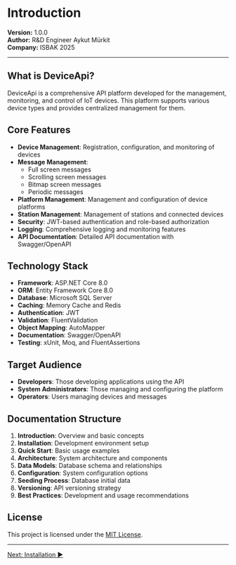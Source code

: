 # Introduction

**Version:** 1.0.0  
**Author:** R&D Engineer Aykut Mürkit  
**Company:** ISBAK 2025

---

## What is DeviceApi?

DeviceApi is a comprehensive API platform developed for the management, monitoring, and control of IoT devices. This platform supports various device types and provides centralized management for them.

## Core Features

- **Device Management**: Registration, configuration, and monitoring of devices
- **Message Management**: 
  - Full screen messages
  - Scrolling screen messages
  - Bitmap screen messages
  - Periodic messages
- **Platform Management**: Management and configuration of device platforms
- **Station Management**: Management of stations and connected devices
- **Security**: JWT-based authentication and role-based authorization
- **Logging**: Comprehensive logging and monitoring features
- **API Documentation**: Detailed API documentation with Swagger/OpenAPI

## Technology Stack

- **Framework**: ASP.NET Core 8.0
- **ORM**: Entity Framework Core 8.0
- **Database**: Microsoft SQL Server
- **Caching**: Memory Cache and Redis
- **Authentication**: JWT
- **Validation**: FluentValidation
- **Object Mapping**: AutoMapper
- **Documentation**: Swagger/OpenAPI
- **Testing**: xUnit, Moq, and FluentAssertions

## Target Audience

- **Developers**: Those developing applications using the API
- **System Administrators**: Those managing and configuring the platform
- **Operators**: Users managing devices and messages

## Documentation Structure

1. **Introduction**: Overview and basic concepts
2. **Installation**: Development environment setup
3. **Quick Start**: Basic usage examples
4. **Architecture**: System architecture and components
5. **Data Models**: Database schema and relationships
6. **Configuration**: System configuration options
7. **Seeding Process**: Database initial data
8. **Versioning**: API versioning strategy
9. **Best Practices**: Development and usage recommendations

## License

This project is licensed under the [MIT License](LICENSE).

---

[Next: Installation ▶](02-Installation.md) 
